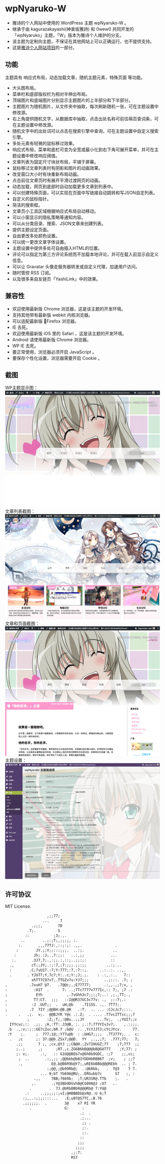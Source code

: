 # wpNyaruko-W

- 雅诗的个人网站中使用的 WordPress 主题 wpNyaruko-W 。
- 继承于由 kagurazakayashi(神楽坂雅詩) 和 0wew0 共同开发的「wpNyaruko」主题，「W」版本为雅诗个人维护的分支。
- 该主题为定制向主题，不保证在其他网站上可以正确运行，也不提供支持。
- 这是[雅诗个人网站项目](https://github.com/kagurazakayashi/kagurazakayashi.github.com)的一部分。

## 功能

主题具有 响应式布局，动态加载文章，随机主题元素，特殊页面 等功能。

- 大头图布局。
- 菜单栏和底部版权栏为相对半伸出布局。
- 顶端图片和底端图片分别显示主题图片的上半部分和下半部分。
- 主题图片为随机图片，从文件夹中抽取，每次刷新随机一张，可在主题设置中修改源。
- 右上角提供随机文字，从数据库中抽取，点击出处名称可前往萌百查词条，可在主题设置中修改源。
- 随机文字中的出处词可以点击在搜索引擎中查询，可在主题设置中自定义搜索引擎。
- 多处元素有轻微的鼠标移过效果。
- 响应式布局，菜单和底栏可变为全宽或最小化到右下角可展开菜单，并可在主题设置中修改响应阈值。
- 文章列表为固定尺寸块状布局，平铺于屏幕。
- 鼠标移过文章列表时有阴影和图片的动画效果。
- 改变窗口大小时有块重新布局动画。
- 点击前往文章页时有展开平滑过渡网页的动画。
- 动态加载，网页到底部时自动加载更多文章到列表中。
- 可以创建特殊页面，可以实现在页面中写链接自动跳转和写JSON自定列表。
- 自定义的鼠标指针。
- 简洁的搜索框。
- 文章页小工具区域根据响应式布局自动移动。
- 可以小窗显示的隐私策略等通知内容。
- 可以从分类目录、搜索、JSON文章来创建列表。
- 提供主题设定页面。
- 自由更改多处颜色设置。
- 可以统一更改文章字体设置。
- 主题设置中提供多处可自由插入HTML的位置。
- 评论可以指定为第三方评论系统而不加载本地评论，并可在载入前显示自定义信息。
- 可以让 Gravatar 头像走服务器转发或自定义代理，加速用户访问。
- 随时管控 RSS 订阅。
- 以及很多来自友链页「YashiLink」中的效果。

## 兼容性

- 欢迎使用最新版 Chrome 浏览器，这是该主题的开发环境。
- 支持其他带有最新版 webkit 内核浏览器。
- 可以适配最新版 Firefox 浏览器。
- IE 去死。
- 欢迎使用最新版 iOS 里的 Safari ，这是该主题的开发环境。
- Android 请使用最新版 Chrome 浏览器。
- WP IE 去死。
- 要正常使用，浏览器必须开启 JavaScript 。
- 要保存个性化设置，浏览器需要开启 Cookie 。

## 截图
WP主题显示图：
![WP主题显示图](screenshot.png)
文章列表截图：
![文章列表截图](ScreenShot/screenshot2.jpg)
文章和页面截图：
![文章和页面截图](ScreenShot/screenshot3.jpg)
主题设置：
![主题设置](ScreenShot/screenshot1.jpg)

## 许可协议
MIT License.

```
                   ,;;77;
                 ...     7
            .;;;,       7D
          .7;.          S
         ::           ;3;.,.
       ..        ..;:;T;,;;;;, :.
      :.       ,,,77TJ:,::;:;: .,,.               .
     :        JY.;;Y;;:::;;;.  ..:;.             ..
    :        Jh;.:J;.,7:;;:   ..:,;;            ...
   :.       .3J7,7;.,:;;.:,::;..;;:;:           ::
  .,        cT;;JY;.:;:7,;7:;;;.;;:;;         ..:;...
  :        .C;7vU17.:7;Y:777;:7,:7::;.     ..:..:. ..,.
  .       . YJU77;Y,7c7;Y:..c;Y:;J;.;.    : .:,.:..   7::
            xhTT7C97v7,.TTGZv7v:YJ7;;;       ..;:::. .7; ;
,          .7xuH7 @7.   .7@@c;,;E77777;      .:,,.,;7;v, ,
:            :H1T  .      7: ..;7Tc7777v777Ic,:: 7;, ;7 .:
;             EYh           ,.7vGhh3c7;;;;7;..: ,;.,TT;.,
,            T7:CT.  ;;;   ::I@@R37UC3c77v: .,  ;::7;.:
:           :J .UUT;;  .  uH;@b    .7I1SS. .,. 7T77;.
;          .7  7IY ;@@BH:@B.@R   .:T.  .. ... :CJcJc7;:::.
.     .   .;.  v;.  @@BJYR Y@c .:.Z;  . .... .T7vcITTcc;;;7
          ;        :Z;;T;,:@Bu..;;JY      ...Tv;,  .;YUI7;;c
  IYYcvc;::  .;;. ;H,:TT:.J3@B, :. ;.:7;77YYIvJv7;.   ,.:;;;.
 .b  .,:v;:;::GE7cZuc;bR.7 ;b@U  :. ,YcYJJTJ;cYcJYcv.     77.
 :Y    ;.     ;  777;1@;:Y77u@b  : ;bHG7;;;;  .7TJ77Y;. .  c:
  .   ;c      ;: 37:@@b.ZSx7;@@D.  YY  ,.,,;7;  .777;77;   7;
     .;;       7 ;, ;cx,@YJ ;;CB@H.;Zv7IHUGZ;77    ;7;777  ;;
     ;..;      ,;      ;RT.,c.ZG6B6bB@@@bB@GU777    ;Y;77: ;
     ;: v;.     .:,   :: G1U@@BEb7x@6h0b9GDC, :;7    ;;,cc;
      ;  ..       .:,,;; ;@@bbb@bB1YDDHbRBB6T  ;v;    ; ;;7
      .,             E@.b@B6R9b@Y7;,uRE6bBBb@@@REbh  .. ; 7.
                   :;@@,;@b99Rb@;  .:@60bb;   .  T@3    7 7.
                ... 0;bT Yb696@RU;..ERGubb7c      S7   ;, :
             .,,     7BB;7669b;  ;T;UR3SR@.TTb    ;.   .
            ,.       .;Y@3Bb9DUvhB@CG096@J ;U7   ..
           .        .  7J.@bRbBBbR@@@Rb@ 7:YU@
         .:     ..;;;;;:;vI;@HBBBDb@xR@.:U 6;T
        :;,..:;;;;:::...   .E;u07@S7TC,;B.76
        .;;;;;;.  .        3@    x7 RI YR
           .               G:      :
                                  .;  .
                                  .;...
                                   ;; .
                                   ;:.
                                   ;:.
                                  ::
                                 ;;;
                                ;;;;
                              ,;:7:
                              RS7
```